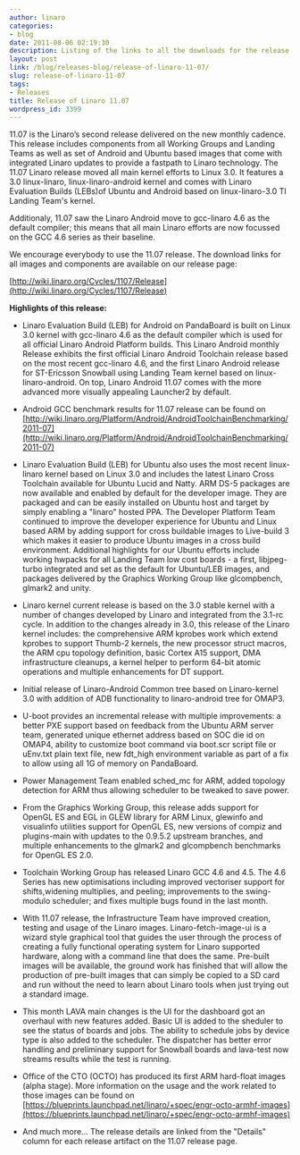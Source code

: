 ```yaml
---
author: linaro
categories:
- blog
date: 2011-08-06 02:19:30
description: Listing of the links to all the downloads for the release
layout: post
link: /blog/releases-blog/release-of-linaro-11-07/
slug: release-of-linaro-11-07
tags:
- Releases
title: Release of Linaro 11.07
wordpress_id: 3399
---
```


11.07 is the Linaro’s second release delivered on the new monthly cadence. This release includes components from all Working Groups and Landing Teams as well as set of Android and Ubuntu based images that come with integrated Linaro updates to provide a fastpath to Linaro technology. The 11.07 Linaro release moved all main kernel efforts to Linux 3.0. It features a 3.0 linux-linaro, linux-linaro-android kernel and comes with Linaro Evaluation Builds (LEBs)of Ubuntu and Android based on linux-linaro-3.0 TI Landing Team's kernel.

Additionaly, 11.07 saw the Linaro Android move to gcc-linaro 4.6 as the default compiler; this means that all main Linaro efforts are now focussed on the GCC 4.6 series as their baseline.

We encourage everybody to use the 11.07 release. The download links for all images and components are available on our release page:

[http://wiki.linaro.org/Cycles/1107/Release](http://wiki.linaro.org/Cycles/1107/Release)

**Highlights of this release:**

* Linaro Evaluation Build (LEB) for Android on PandaBoard is built on Linux 3.0 kernel with gcc-linaro 4.6 as the default compiler which is used for all official Linaro Android Platform builds. This Linaro Android monthly Release exhibits the first official Linaro Android Toolchain release based on the most recent gcc-linaro 4.6, and the first Linaro Android release for ST-Ericsson Snowball using Landing Team kernel based on linux-linaro-android. On top, Linaro Android 11.07 comes with the more advanced more visually appealing Launcher2 by default.

* Android GCC benchmark results for 11.07 release can be found on [http://wiki.linaro.org/Platform/Android/AndroidToolchainBenchmarking/2011-07](http://wiki.linaro.org/Platform/Android/AndroidToolchainBenchmarking/2011-07)

* Linaro Evaluation Build (LEB) for Ubuntu also uses the most recent linux-linaro kernel based on Linux 3.0 and includes the latest Linaro Cross Toolchain available for Ubuntu Lucid and Natty. ARM DS-5 packages are now available and enabled by default for the developer image. They are packaged and can be easily installed on Ubuntu host and target by simply enabling a "linaro" hosted PPA. The Developer Platform Team continued to improve the developer experience for Ubuntu and Linux based ARM by adding support for cross buildable images to Live-build 3 which makes it easier to produce Ubuntu images in a cross build environment.
Additional highlights for our Ubuntu efforts include working hwpacks for all Landing Team low cost boards - a first, libjpeg-turbo integrated and set as the default for Ubuntu/LEB images, and packages delivered by the Graphics Working Group like glcompbench, glmark2 and unity.

* Linaro kernel current release is based on the 3.0 stable kernel with a number of changes developed by Linaro and integrated from the 3.1-rc cycle. In addition to the changes already in 3.0, this release of the Linaro kernel includes: the comprehensive ARM kprobes work which extend kprobes to support Thumb-2 kernels, the new processor struct macros, the ARM cpu topology definition, basic Cortex A15 support, DMA infrastructure cleanups, a kernel helper to perform 64-bit atomic operations and multiple enhancements for DT support.

* Initial release of Linaro-Android Common tree based on Linaro-kernel 3.0 with addition of ADB functionality to linaro-android tree for OMAP3.

* U-boot provides an incremental release with multiple improvements: a better PXE support based on feedback from the Ubuntu ARM server team, generated unique ethernet address based on SOC die id on OMAP4, ability to customize boot command via boot.scr script file or uEnv.txt plain text file, new fdt_high environment variable as part of a fix to allow using all 1G of memory on PandaBoard.

* Power Management Team enabled sched_mc for ARM, added topology detection for ARM thus allowing scheduler to be tweaked to save power.

* From the Graphics Working Group, this release adds support for OpenGL ES and EGL in GLEW library for ARM Linux, glewinfo and visualinfo utilities support for OpenGL ES, new versions of compiz and plugins-main with updates to the 0.9.5.2 upstream branches, and multiple enhancements to the glmark2 and glcompbench benchmarks for OpenGL ES 2.0.

* Toolchain Working Group has released Linaro GCC 4.6 and 4.5. The 4.6 Series has new optimisations including improved vectoriser support for shifts,widening multiplies, and peeling; improvements to the swing-modulo scheduler; and fixes multiple bugs found in the last month.

* With 11.07 release, the Infrastructure Team have improved creation, testing and usage of the Linaro images. Linaro-fetch-image-ui is a wizard style graphical tool that guides the user through the process of creating a fully functional operating system for Linaro supported hardware, along with a command line that does the same. Pre-built images will be available, the ground work has finished that will allow the production of pre-built images that can simply be copied to a SD card and run without the need to learn about Linaro tools when just trying out a standard image.

* This month LAVA main changes is the UI for the dashboard got an overhaul with new features added. Basic UI is added to the sheduler to see the status of boards and jobs. The ability to schedule jobs by device type is also added to the scheduler. The dispatcher has better error handling and preliminary support for Snowball boards and lava-test now streams results while the test is running.

* Office of the CTO (OCTO) has produced its first ARM hard-float images (alpha stage). More information on the usage and the work related to those images can be found on [https://blueprints.launchpad.net/linaro/+spec/engr-octo-armhf-images](https://blueprints.launchpad.net/linaro/+spec/engr-octo-armhf-images)

* And much more... The release details are linked from the "Details" column for each release artifact on the 11.07 release page.